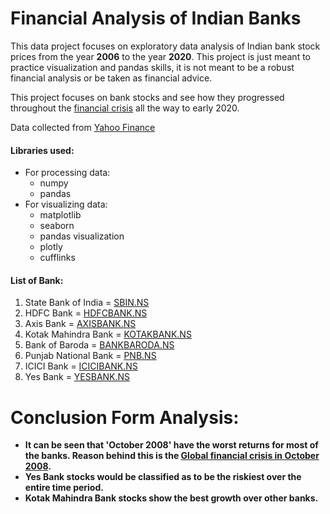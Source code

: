 # Financial Analysis of Indian Banks

This data project focuses on exploratory data analysis of Indian bank stock prices from the year **2006** to the year **2020**. 
This project is just meant to practice visualization and pandas skills, it is not meant to be a robust financial analysis or be taken as financial advice.

This project focuses on bank stocks and see how they progressed throughout the [financial crisis](https://en.wikipedia.org/wiki/Financial_crisis_of_2007%E2%80%9308) all the way to early 2020.

Data collected from [Yahoo Finance](https://in.finance.yahoo.com/)

#### Libraries used:
* For processing data:
    * numpy
    * pandas
* For visualizing data:
    * matplotlib
    * seaborn
    * pandas visualization
    * plotly
    * cufflinks

#### List of Bank:
1. State Bank of India = [SBIN.NS](https://in.finance.yahoo.com/quote/SBIN.NS?p=SBIN.NS&.tsrc=fin-srch)      
2. HDFC Bank = [HDFCBANK.NS](https://in.finance.yahoo.com/quote/HDFCBANK.NS?p=HDFCBANK.NS&.tsrc=fin-srch)
3. Axis Bank = [AXISBANK.NS](https://in.finance.yahoo.com/quote/AXISBANK.NS?p=AXISBANK.NS&.tsrc=fin-srch)
4. Kotak Mahindra Bank = [KOTAKBANK.NS](https://in.finance.yahoo.com/quote/KOTAKBANK.NS?p=KOTAKBANK.NS&.tsrc=fin-srch)
5. Bank of Baroda = [BANKBARODA.NS](https://in.finance.yahoo.com/quote/BANKBARODA.NS?p=BANKBARODA.NS&.tsrc=fin-srch)
6. Punjab National Bank = [PNB.NS](https://in.finance.yahoo.com/quote/PNB.NS?p=PNB.NS&.tsrc=fin-srch)
7. ICICI Bank = [ICICIBANK.NS](https://in.finance.yahoo.com/quote/ICICIBANK.NS?p=ICICIBANK.NS&.tsrc=fin-srch)
8. Yes Bank = [YESBANK.NS](https://in.finance.yahoo.com/quote/YESBANK.NS?p=YESBANK.NS&.tsrc=fin-srch)


# Conclusion Form Analysis:
* **It can be seen that 'October 2008' have the worst returns for most of the banks.
  Reason behind this is the [Global financial crisis in October 2008](https://en.wikipedia.org/wiki/Global_financial_crisis_in_October_2008).**
* **Yes Bank stocks would be classified as to be the riskiest over the entire time period.**
* **Kotak Mahindra Bank stocks show the best growth over other banks.**
